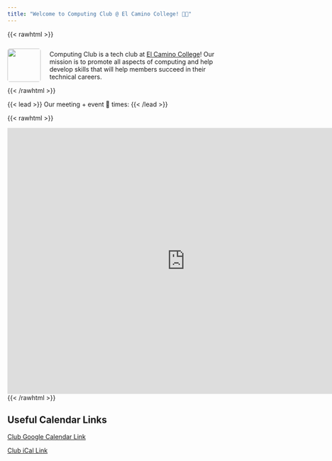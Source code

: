 ```yaml
---
title: "Welcome to Computing Club @ El Camino College! 🧑‍💻"
---
```


{{< rawhtml >}}
<div style="display: flex; align-items: center; gap: 20px">
    <img style="border-radius: 5px;" src="/website/assets/images/club-logo.png" width='75px' />
    <p>Computing Club is a tech club at <a href='https://www.elcamino.edu/'>El Camino College</a>! Our mission is to promote all aspects of computing and help develop skills that will help members succeed in their technical careers.</p>
</div>
{{< /rawhtml >}}

{{< lead >}}
Our meeting + event 📅 times:
{{< /lead >}}

{{< rawhtml >}}
<iframe src="https://calendar.google.com/calendar/embed?src=16f294b6757750664702df9468ace52f253ea7c54166466bf8a5f413cb7b1237%40group.calendar.google.com&ctz=America%2FLos_Angeles" style="border: 0" width="800" height="600" frameborder="0" scrolling="no"></iframe>
{{< /rawhtml >}}

## Useful Calendar Links

[Club Google Calendar Link](https://calendar.google.com/calendar/u/0?cid=MTZmMjk0YjY3NTc3NTA2NjQ3MDJkZjk0NjhhY2U1MmYyNTNlYTdjNTQxNjY0NjZiZjhhNWY0MTNjYjdiMTIzN0Bncm91cC5jYWxlbmRhci5nb29nbGUuY29t)

[Club iCal Link](https://calendar.google.com/calendar/ical/16f294b6757750664702df9468ace52f253ea7c54166466bf8a5f413cb7b1237%40group.calendar.google.com/public/basic.ics)
